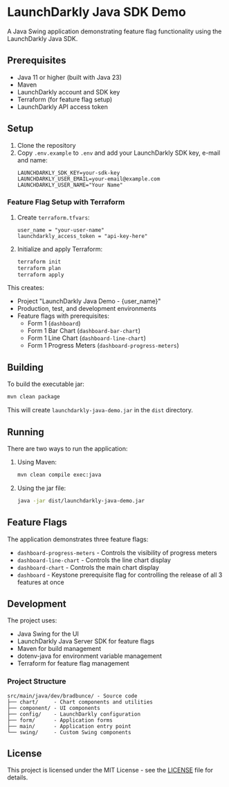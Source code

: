 # LaunchDarkly Java SDK Demo

A Java Swing application demonstrating feature flag functionality using the LaunchDarkly Java SDK.


## Prerequisites

- Java 11 or higher (built with Java 23)
- Maven
- LaunchDarkly account and SDK key
- Terraform (for feature flag setup)
- LaunchDarkly API access token

## Setup

1. Clone the repository
2. Copy `.env.example` to `.env` and add your LaunchDarkly SDK key, e-mail and name:
   ```
   LAUNCHDARKLY_SDK_KEY=your-sdk-key
   LAUNCHDARKLY_USER_EMAIL=your-email@example.com
   LAUNCHDARKLY_USER_NAME="Your Name"
   ```

### Feature Flag Setup with Terraform

1. Create `terraform.tfvars`:
   ```hcl
   user_name = "your-user-name"
   launchdarkly_access_token = "api-key-here"
   ```

2. Initialize and apply Terraform:
   ```bash
   terraform init
   terraform plan
   terraform apply
   ```

This creates:
- Project "LaunchDarkly Java Demo - {user_name}"
- Production, test, and development environments
- Feature flags with prerequisites:
  - Form 1 (`dashboard`)
  - Form 1 Bar Chart (`dashboard-bar-chart`)
  - Form 1 Line Chart (`dashboard-line-chart`)
  - Form 1 Progress Meters (`dashboard-progress-meters`)

## Building

To build the executable jar:
```bash
mvn clean package
```

This will create `launchdarkly-java-demo.jar` in the `dist` directory.


## Running

There are two ways to run the application:

1. Using Maven:
   ```bash
   mvn clean compile exec:java
   ```

2. Using the jar file:
   ```bash
   java -jar dist/launchdarkly-java-demo.jar
   ```

## Feature Flags

The application demonstrates three feature flags:

- `dashboard-progress-meters` - Controls the visibility of progress meters
- `dashboard-line-chart` - Controls the line chart display
- `dashboard-chart` - Controls the main chart display
- `dashboard` - Keystone prerequisite flag for controlling the release of all 3 features at once

## Development

The project uses:
- Java Swing for the UI
- LaunchDarkly Java Server SDK for feature flags
- Maven for build management
- dotenv-java for environment variable management
- Terraform for feature flag management

### Project Structure

```
src/main/java/dev/bradbunce/ - Source code
├── chart/     - Chart components and utilities
├── component/ - UI components
├── config/    - LaunchDarkly configuration
├── form/      - Application forms
├── main/      - Application entry point
└── swing/     - Custom Swing components
```

## License

This project is licensed under the MIT License - see the [LICENSE](LICENSE) file for details.

